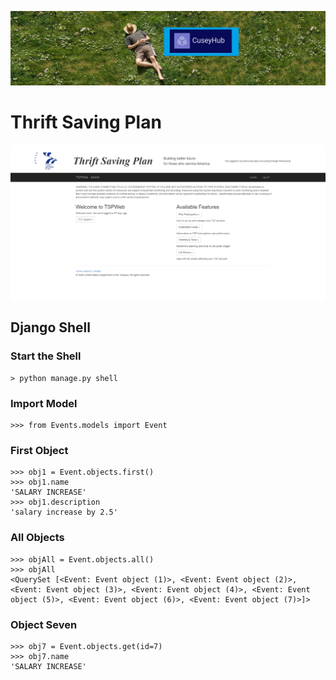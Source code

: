 ![CuseyHub](https://github.com/cusey/ImageForWiki/blob/master/Logos/CuseyHub_Banner_Small.jpg)

# Thrift Saving Plan

![Home Page](https://github.com/cusey/ImageForWiki/blob/master/tspweb/home_page.PNG)

## Django Shell     

### Start the Shell    
```
> python manage.py shell
```

### Import Model    

```
>>> from Events.models import Event
```

### First Object       

```
>>> obj1 = Event.objects.first()
>>> obj1.name
'SALARY INCREASE'
>>> obj1.description
'salary increase by 2.5'
```

### All Objects      
```
>>> objAll = Event.objects.all()
>>> objAll
<QuerySet [<Event: Event object (1)>, <Event: Event object (2)>, <Event: Event object (3)>, <Event: Event object (4)>, <Event: Event object (5)>, <Event: Event object (6)>, <Event: Event object (7)>]>
```

### Object Seven      
```
>>> obj7 = Event.objects.get(id=7)
>>> obj7.name
'SALARY INCREASE'
```